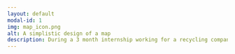 ```yaml
---
layout: default
modal-id: 1
img: map_icon.png
alt: A simplistic design of a map
description: During a 3 month internship working for a recycling company, Dsposal, I made maps of every household recycling centre in the UK. I also added to the map how far every part of the UK is from it's closest recycling centre.
---
```

